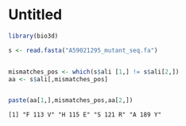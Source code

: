 # Untitled

``` r
library(bio3d)

s <- read.fasta("A59021295_mutant_seq.fa")


mismatches_pos <- which(s$ali [1,] != s$ali[2,])
aa <- s$ali[,mismatches_pos]


paste(aa[1,],mismatches_pos,aa[2,])
```

    [1] "F 113 V" "H 115 E" "S 121 R" "A 189 Y"

